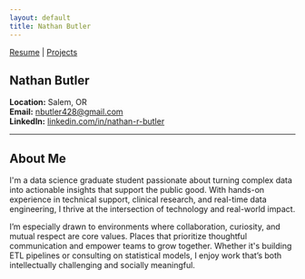```yaml
---
layout: default
title: Nathan Butler
---
```

[Resume](/resume) | [Projects](/Projects)
## Nathan Butler

**Location:** Salem, OR  
**Email:** [nbutler428@gmail.com](mailto:nbutler428@gmail.com)  
**LinkedIn:** [linkedin.com/in/nathan-r-butler](https://www.linkedin.com/in/nathan-r-butler/)

---

## About Me

I'm a data science graduate student passionate about turning complex data into actionable insights that support the public good. With hands-on experience in technical support, clinical research, and real-time data engineering, I thrive at the intersection of technology and real-world impact.

I’m especially drawn to environments where collaboration, curiosity, and mutual respect are core values. Places that prioritize thoughtful communication and empower teams to grow together. Whether it's building ETL pipelines or consulting on statistical models, I enjoy work that’s both intellectually challenging and socially meaningful.
